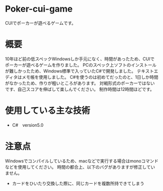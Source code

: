 # Poker-cui-game
CUIでポーカーが遊べるゲームです。

# 概要
10年ほど前の低スペックWindowsしか手元になく、時間があったため、CUIでポーカーが遊べるゲームを作りました。
PCのスペック上ソフトのインストールが難しかったため、Windows標準で入っていたC#で開発しました。
テキストエディタはメモ帳を使用しました。
C#を使うのは初めてだったのと、1日しか時間がなかったため、作りが粗いところがあります。
対戦形式のポーカーではないです、自己スコアを伸ばして楽しんでください。
制作時間は12時間ほどです。

# 使用している主な技術
- C#　version5.0

# 注意点
Windowsでコンパイルしているため、macなどで実行する場合はmonoコマンドなどを使用してください。
時間の都合上、以下のバグがありますが修正していません。
- カードをひいたり交換した際に、同じカードを複数所持できてしまう
